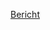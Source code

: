 [Bericht]([https://pages.github.com/](https://docs.google.com/document/d/1MnYy4LXyE4690xU0QkgU5mKlDysHzMkGe_QRm_E9N60/edit))
